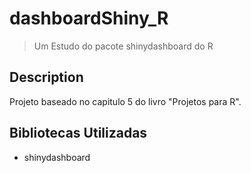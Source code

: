 # dashboardShiny_R

> Um Estudo do pacote shinydashboard do R

## Description

Projeto baseado no capitulo 5 do livro "Projetos para R".

## Bibliotecas Utilizadas

- shinydashboard
